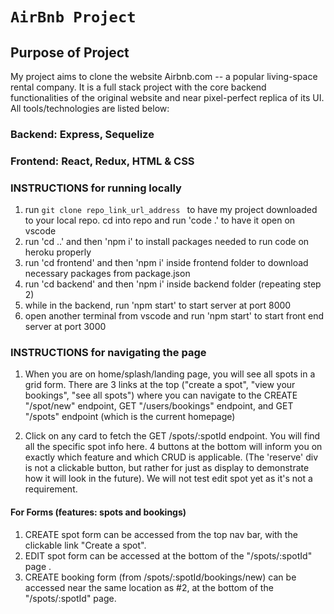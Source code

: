# `AirBnb Project`

## Purpose of Project

My project aims to clone the website Airbnb.com -- a popular living-space rental company. It is a full stack project with the core backend functionalities of the original website and near pixel-perfect replica of its UI. All tools/technologies are listed below:

### Backend: Express, Sequelize
### Frontend: React, Redux, HTML & CSS

### INSTRUCTIONS for running locally

1. run ```git clone repo_link_url_address ``` to have my project downloaded to your local repo. cd into repo and run 'code .' to have it open on vscode
2. run 'cd ..' and then 'npm i' to install packages needed to run code on heroku properly
3. run 'cd frontend' and then 'npm i' inside frontend folder to download necessary packages from package.json
4. run 'cd backend' and then 'npm i' inside backend folder (repeating step 2)
5. while in the backend, run 'npm start' to start server at port 8000
6. open another terminal from vscode and run 'npm start' to start front end server at port 3000

### INSTRUCTIONS for navigating the page

1. When you are on home/splash/landing page, you will see all spots in a grid form. There are 3 links at the top ("create a spot", "view your bookings", "see all spots") where you can navigate to the CREATE "/spot/new" endpoint, GET "/users/bookings" endpoint, and GET "/spots" endpoint (which is the current homepage)

2. Click on any card to fetch the GET /spots/:spotId endpoint. You will find all the specific spot info here. 4 buttons at the bottom will inform you on exactly which feature and which CRUD is applicable. (The 'reserve' div is not a clickable button, but rather for just as display to demonstrate how it will look in the future). We will not test edit spot yet as it's not a requirement.

#### For Forms (features: spots and bookings)
1) CREATE spot form can be accessed from the top nav bar, with the clickable link "Create a spot". 
2) EDIT spot form can be accessed at the bottom of the "/spots/:spotId" page .
2) CREATE booking form (from /spots/:spotId/bookings/new) can be accessed near the same location as #2,  at the bottom of the "/spots/:spotId" page.
